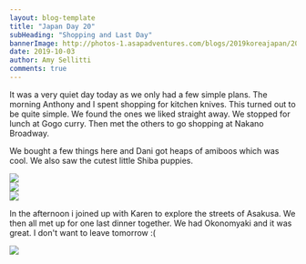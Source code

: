 ```yaml
---
layout: blog-template
title: "Japan Day 20"
subHeading: "Shopping and Last Day"
bannerImage: http://photos-1.asapadventures.com/blogs/2019koreajapan/2019-10+03/71170365_10217372329954670_3902737211648376832_o.jpg_compressed.JPEG
date: 2019-10-03
author: Amy Sellitti
comments: true
---
```


It was a very quiet day today as we only had a few simple plans. The morning Anthony and I spent shopping for kitchen knives. This turned out to be quite simple. We found the ones we liked straight away. We stopped for lunch at Gogo curry. Then met the others to go shopping at Nakano Broadway.

We bought a few things here and Dani got heaps of amiboos which was cool. We also saw the cutest little Shiba puppies.

<div class="center-image"><img src="http://photos-1.asapadventures.com/blogs/2019koreajapan/2019-10+03/71170365_10217372329954670_3902737211648376832_o.jpg_compressed.JPEG"/></div>
<div class="center-image"><img src="http://photos-1.asapadventures.com/blogs/2019koreajapan/2019-10+03/71683224_10217372323914519_704687975883079680_o.jpg_compressed.JPEG"/></div>
<div class="center-image"><img src="http://photos-1.asapadventures.com/blogs/2019koreajapan/2019-10+03/71350883_10217372337994871_1755615032390975488_o.jpg_compressed.JPEG"/></div>

In the afternoon i joined up with Karen to explore the streets of Asakusa. We then all met up for one last dinner together. We had Okonomyaki and it was great. I don't want to leave tomorrow :(

<div class="center-image"><img src="http://photos-1.asapadventures.com/blogs/2019koreajapan/2019-10+03/71712185_10217372343915019_7684339487802916864_o.jpg_compressed.JPEG"/></div>

